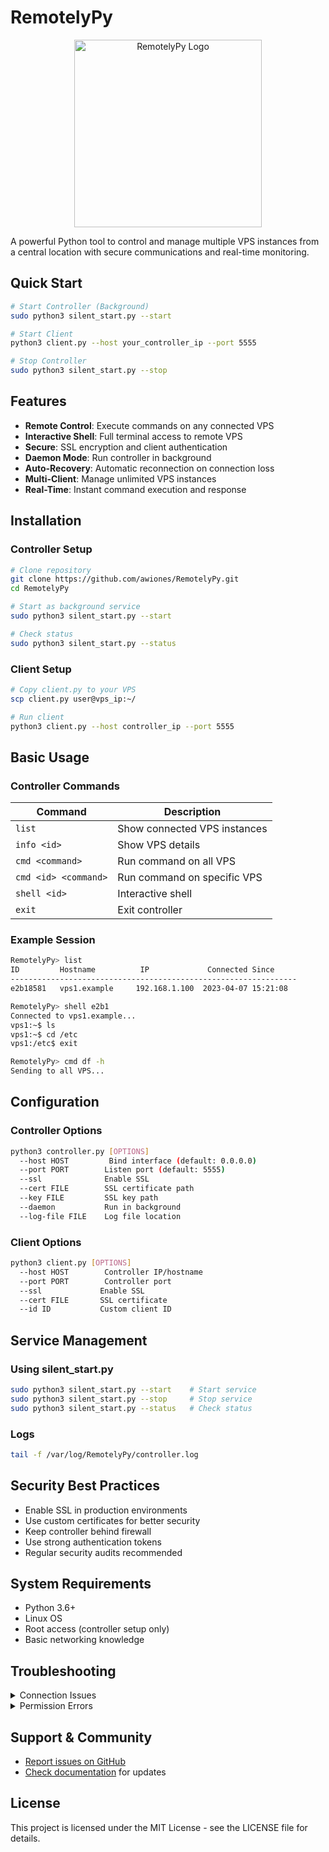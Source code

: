 # RemotelyPy

<p align="center">
  <img src="https://github.com/awiones/RemotelyPy/blob/main/logo.jpeg" alt="RemotelyPy Logo" width="300">
</p>

A powerful Python tool to control and manage multiple VPS instances from a central location with secure communications and real-time monitoring.

## Quick Start

```bash
# Start Controller (Background)
sudo python3 silent_start.py --start

# Start Client
python3 client.py --host your_controller_ip --port 5555

# Stop Controller
sudo python3 silent_start.py --stop
```

## Features

- **Remote Control**: Execute commands on any connected VPS
- **Interactive Shell**: Full terminal access to remote VPS
- **Secure**: SSL encryption and client authentication
- **Daemon Mode**: Run controller in background
- **Auto-Recovery**: Automatic reconnection on connection loss
- **Multi-Client**: Manage unlimited VPS instances
- **Real-Time**: Instant command execution and response

## Installation

### Controller Setup

```bash
# Clone repository
git clone https://github.com/awiones/RemotelyPy.git
cd RemotelyPy

# Start as background service
sudo python3 silent_start.py --start

# Check status
sudo python3 silent_start.py --status
```

### Client Setup

```bash
# Copy client.py to your VPS
scp client.py user@vps_ip:~/

# Run client
python3 client.py --host controller_ip --port 5555
```

## Basic Usage

### Controller Commands

| Command | Description |
|---------|-------------|
| `list` | Show connected VPS instances |
| `info <id>` | Show VPS details |
| `cmd <command>` | Run command on all VPS |
| `cmd <id> <command>` | Run command on specific VPS |
| `shell <id>` | Interactive shell |
| `exit` | Exit controller |

### Example Session

```bash
RemotelyPy> list
ID         Hostname          IP             Connected Since
----------------------------------------------------------------
e2b18581   vps1.example     192.168.1.100  2023-04-07 15:21:08

RemotelyPy> shell e2b1
Connected to vps1.example...
vps1:~$ ls
vps1:~$ cd /etc
vps1:/etc$ exit

RemotelyPy> cmd df -h
Sending to all VPS...
```

## Configuration

### Controller Options

```bash
python3 controller.py [OPTIONS]
  --host HOST         Bind interface (default: 0.0.0.0)
  --port PORT        Listen port (default: 5555)
  --ssl              Enable SSL
  --cert FILE        SSL certificate path
  --key FILE         SSL key path
  --daemon           Run in background
  --log-file FILE    Log file location
```

### Client Options

```bash
python3 client.py [OPTIONS]
  --host HOST        Controller IP/hostname
  --port PORT        Controller port
  --ssl             Enable SSL
  --cert FILE       SSL certificate
  --id ID           Custom client ID
```

## Service Management

### Using silent_start.py

```bash
sudo python3 silent_start.py --start    # Start service
sudo python3 silent_start.py --stop     # Stop service
sudo python3 silent_start.py --status   # Check status
```

### Logs

```bash
tail -f /var/log/RemotelyPy/controller.log
```

## Security Best Practices

- Enable SSL in production environments
- Use custom certificates for better security
- Keep controller behind firewall
- Use strong authentication tokens
- Regular security audits recommended

## System Requirements

- Python 3.6+
- Linux OS
- Root access (controller setup only)
- Basic networking knowledge

## Troubleshooting

<details>
<summary>Connection Issues</summary>

- Check firewall rules
- Verify port availability
- Ensure correct IP/hostname
- Test network connectivity between hosts
</details>

<details>
<summary>Permission Errors</summary>

- Run controller setup as root
- Check log directory permissions
- Verify user permissions
- Ensure Python has necessary system access
</details>

## Support & Community

- [Report issues on GitHub](https://github.com/awiones/RemotelyPy/issues)
- [Check documentation](https://github.com/awiones/RemotelyPy/wiki) for updates

## License

This project is licensed under the MIT License - see the LICENSE file for details.

